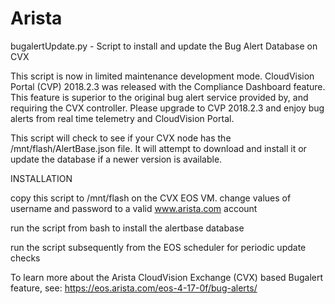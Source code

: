 # Arista

bugalertUpdate.py - Script to install and update the Bug Alert Database on CVX

This script is now in limited maintenance development mode. CloudVision Portal (CVP) 2018.2.3 was released with the Compliance Dashboard feature. This feature is superior to the original bug alert service provided by, and requiring the CVX controller. Please upgrade to CVP 2018.2.3 and enjoy bug alerts from real time telemetry and CloudVision Portal.

 This script will check to see if your CVX node has the /mnt/flash/AlertBase.json file. It will attempt to download and install it or update the database if a newer version is available.

INSTALLATION

   copy this script to /mnt/flash on the CVX EOS VM.
   change values of username and password to a valid www.arista.com account

   run the script from bash to install the alertbase database

   run the script subsequently from the EOS scheduler for periodic update checks

 To learn more about the Arista CloudVision Exchange (CVX) based Bugalert feature, see: https://eos.arista.com/eos-4-17-0f/bug-alerts/
